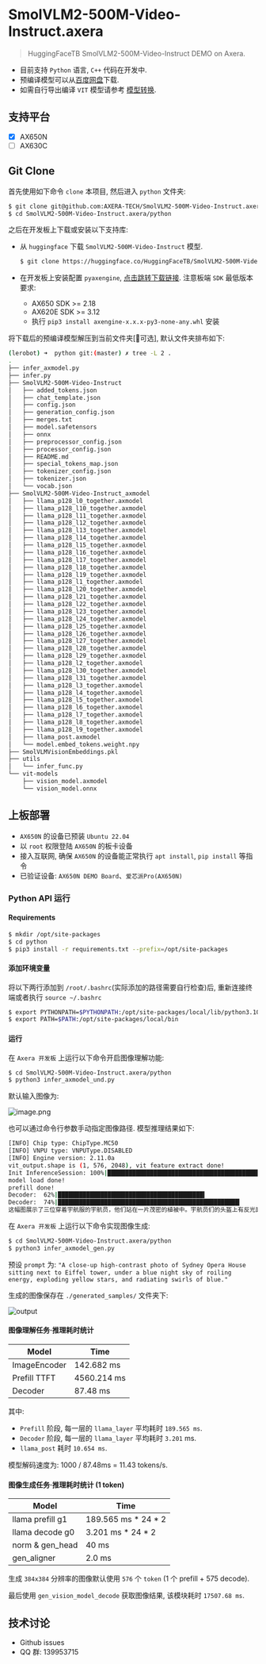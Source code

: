 # SmolVLM2-500M-Video-Instruct.axera

> HuggingFaceTB SmolVLM2-500M-Video-Instruct DEMO on Axera.

- 目前支持 `Python` 语言, `C++` 代码在开发中.
- 预编译模型可以从[百度网盘]()下载.
- 如需自行导出编译 `VIT` 模型请参考 [模型转换](/model_convert/README.md).

## 支持平台

- [x] AX650N
- [ ] AX630C

## Git Clone

首先使用如下命令 `clone` 本项目, 然后进入 `python` 文件夹:

```bash
$ git clone git@github.com:AXERA-TECH/SmolVLM2-500M-Video-Instruct.axera.git
$ cd SmolVLM2-500M-Video-Instruct.axera/python
```

之后在开发板上下载或安装以下支持库:

- 从 `huggingface` 下载 `SmolVLM2-500M-Video-Instruct` 模型.

    ```bash
    $ git clone https://huggingface.co/HuggingFaceTB/SmolVLM2-500M-Video-Instruct
    ```

- 在开发板上安装配置 `pyaxengine`, [点击跳转下载链接](https://github.com/AXERA-TECH/pyaxengine/releases). 注意板端 `SDK` 最低版本要求:

    - AX650 SDK >= 2.18
    - AX620E SDK >= 3.12
    - 执行 `pip3 install axengine-x.x.x-py3-none-any.whl` 安装

将下载后的预编译模型解压到当前文件夹[🔔可选], 默认文件夹排布如下:

```bash
(lerobot) ➜  python git:(master) ✗ tree -L 2 .
.
├── infer_axmodel.py
├── infer.py
├── SmolVLM2-500M-Video-Instruct
│   ├── added_tokens.json
│   ├── chat_template.json
│   ├── config.json
│   ├── generation_config.json
│   ├── merges.txt
│   ├── model.safetensors
│   ├── onnx
│   ├── preprocessor_config.json
│   ├── processor_config.json
│   ├── README.md
│   ├── special_tokens_map.json
│   ├── tokenizer_config.json
│   ├── tokenizer.json
│   └── vocab.json
├── SmolVLM2-500M-Video-Instruct_axmodel
│   ├── llama_p128_l0_together.axmodel
│   ├── llama_p128_l10_together.axmodel
│   ├── llama_p128_l11_together.axmodel
│   ├── llama_p128_l12_together.axmodel
│   ├── llama_p128_l13_together.axmodel
│   ├── llama_p128_l14_together.axmodel
│   ├── llama_p128_l15_together.axmodel
│   ├── llama_p128_l16_together.axmodel
│   ├── llama_p128_l17_together.axmodel
│   ├── llama_p128_l18_together.axmodel
│   ├── llama_p128_l19_together.axmodel
│   ├── llama_p128_l1_together.axmodel
│   ├── llama_p128_l20_together.axmodel
│   ├── llama_p128_l21_together.axmodel
│   ├── llama_p128_l22_together.axmodel
│   ├── llama_p128_l23_together.axmodel
│   ├── llama_p128_l24_together.axmodel
│   ├── llama_p128_l25_together.axmodel
│   ├── llama_p128_l26_together.axmodel
│   ├── llama_p128_l27_together.axmodel
│   ├── llama_p128_l28_together.axmodel
│   ├── llama_p128_l29_together.axmodel
│   ├── llama_p128_l2_together.axmodel
│   ├── llama_p128_l30_together.axmodel
│   ├── llama_p128_l31_together.axmodel
│   ├── llama_p128_l3_together.axmodel
│   ├── llama_p128_l4_together.axmodel
│   ├── llama_p128_l5_together.axmodel
│   ├── llama_p128_l6_together.axmodel
│   ├── llama_p128_l7_together.axmodel
│   ├── llama_p128_l8_together.axmodel
│   ├── llama_p128_l9_together.axmodel
│   ├── llama_post.axmodel
│   └── model.embed_tokens.weight.npy
├── SmolVLMVisionEmbeddings.pkl
├── utils
│   └── infer_func.py
└── vit-models
    ├── vision_model.axmodel
    └── vision_model.onnx
```

## 上板部署

- `AX650N` 的设备已预装 `Ubuntu 22.04`
- 以 `root` 权限登陆 `AX650N` 的板卡设备
- 接入互联网, 确保 `AX650N` 的设备能正常执行 `apt install`, `pip install` 等指令
- 已验证设备: `AX650N DEMO Board`、`爱芯派Pro(AX650N)`

### Python API 运行

#### Requirements

```bash
$ mkdir /opt/site-packages
$ cd python
$ pip3 install -r requirements.txt --prefix=/opt/site-packages
``` 

#### 添加环境变量

将以下两行添加到 `/root/.bashrc`(实际添加的路径需要自行检查)后, 重新连接终端或者执行 `source ~/.bashrc`

```bash
$ export PYTHONPATH=$PYTHONPATH:/opt/site-packages/local/lib/python3.10/dist-packages  
$ export PATH=$PATH:/opt/site-packages/local/bin
``` 

#### 运行

在 `Axera 开发板` 上运行以下命令开启图像理解功能:

```sh
$ cd SmolVLM2-500M-Video-Instruct.axera/python
$ python3 infer_axmodel_und.py
```

默认输入图像为:

![image.png](python/imgs/image.png)

也可以通过命令行参数手动指定图像路径. 模型推理结果如下:

```bash
[INFO] Chip type: ChipType.MC50
[INFO] VNPU type: VNPUType.DISABLED
[INFO] Engine version: 2.11.0a
vit_output.shape is (1, 576, 2048), vit feature extract done!
Init InferenceSession: 100%|██████████████████████████████████████████████████████████| 24/24 [00:06<00:00,  3.89it/s]
model load done!
prefill done!
Decoder:  62%|█████████████████████████████████████████▍                         | 634/1024 [00:00<00:00, 2493.31it/s]Decoder:  72%|█████████████████████████████████████████████████▍                   | 733/1024 [00:18<00:09, 29.61it/s]hit eos!
Decoder:  74%|███████████████████████████████████████████████████▎                 | 762/1024 [00:23<00:08, 32.02it/s]
这幅图展示了三位穿着宇航服的宇航员，他们站在一片茂密的植被中。宇航员们的头盔上有反光面罩，可以看到他们的面容。背景是一片森林，树木和植物的细节非常清晰。宇航员们的姿势各不相同，其中一位宇航员正举起双手，似乎在向某人挥手，另一位宇航员则站立着，目光向前方看去，第三位宇航员则弯腰靠近地面，似乎在观察地面上的某物。整体画面给人一种科幻和探索的感觉，仿佛他们正在进行一次太空探险任务。
```

在 `Axera 开发板` 上运行以下命令实现图像生成:

```sh
$ cd SmolVLM2-500M-Video-Instruct.axera/python
$ python3 infer_axmodel_gen.py
```

预设 `prompt` 为: `"A close-up high-contrast photo of Sydney Opera House sitting next to Eiffel tower, under a blue night sky of roiling energy, exploding yellow stars, and radiating swirls of blue."`

生成的图像保存在 `./generated_samples/` 文件夹下:

![output](assets/gen_out_img.jpg)

#### 图像理解任务·推理耗时统计

Model | Time |
---| ---|
ImageEncoder | 142.682 ms |
Prefill TTFT | 4560.214 ms |
Decoder | 87.48 ms |

其中:

- `Prefill` 阶段, 每一层的 `llama_layer` 平均耗时 `189.565 ms`.
- `Decoder` 阶段, 每一层的 `llama_layer` 平均耗时 `3.201` ms.
- `llama_post` 耗时 `10.654 ms`.

模型解码速度为: 1000 / 87.48ms = 11.43 tokens/s.

#### 图像生成任务·推理耗时统计 (1 token)

Model | Time |
---| ---|
llama prefill g1 | 189.565 ms * 24 * 2 |
llama decode g0 | 3.201 ms * 24 * 2 |
norm & gen_head | 40 ms
gen_aligner | 2.0 ms

生成 `384x384` 分辨率的图像默认使用 `576` 个 `token` (1 个 prefill + 575 decode).

最后使用 `gen_vision_model_decode` 获取图像结果, 该模块耗时 `17507.68 ms`.

## 技术讨论

- Github issues
- QQ 群: 139953715
